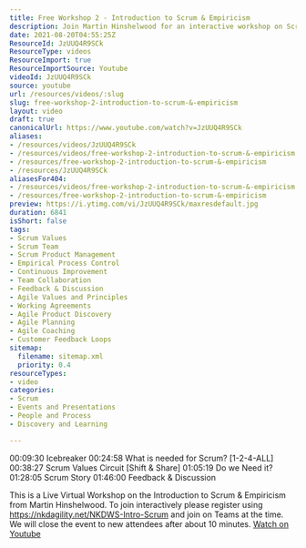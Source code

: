 ```yaml
---
title: Free Workshop 2 - Introduction to Scrum & Empiricism
description: Join Martin Hinshelwood for an interactive workshop on Scrum & Empiricism. Discover Scrum essentials, values, and engage in discussions. Register now!
date: 2021-08-20T04:55:25Z
ResourceId: JzUUQ4R9SCk
ResourceType: videos
ResourceImport: true
ResourceImportSource: Youtube
videoId: JzUUQ4R9SCk
source: youtube
url: /resources/videos/:slug
slug: free-workshop-2-introduction-to-scrum-&-empiricism
layout: video
draft: true
canonicalUrl: https://www.youtube.com/watch?v=JzUUQ4R9SCk
aliases:
- /resources/videos/JzUUQ4R9SCk
- /resources/videos/free-workshop-2-introduction-to-scrum-&-empiricism
- /resources/free-workshop-2-introduction-to-scrum-&-empiricism
- /resources/JzUUQ4R9SCk
aliasesFor404:
- /resources/videos/free-workshop-2-introduction-to-scrum-&-empiricism
- /resources/free-workshop-2-introduction-to-scrum-&-empiricism
preview: https://i.ytimg.com/vi/JzUUQ4R9SCk/maxresdefault.jpg
duration: 6841
isShort: false
tags:
- Scrum Values
- Scrum Team
- Scrum Product Management
- Empirical Process Control
- Continuous Improvement
- Team Collaboration
- Feedback & Discussion
- Agile Values and Principles
- Working Agreements
- Agile Product Discovery
- Agile Planning
- Agile Coaching
- Customer Feedback Loops
sitemap:
  filename: sitemap.xml
  priority: 0.4
resourceTypes:
- video
categories:
- Scrum
- Events and Presentations
- People and Process
- Discovery and Learning

---
```

 00:09:30 Icebreaker
00:24:58 What is needed for Scrum? [1-2-4-ALL]
00:38:27 Scrum Values Circuit [Shift & Share]
01:05:19 Do we Need it?
01:28:05 Scrum Story
01:46:00 Feedback & Discussion

This is a Live Virtual Workshop on the Introduction to Scrum & Empiricism from Martin Hinshelwood. To join interactively please register using https://nkdagility.net/NKDWS-Intro-Scrum and join on Teams at the time. We will close the event to new attendees after about 10 minutes. 
 [Watch on Youtube](https://www.youtube.com/watch?v=JzUUQ4R9SCk)

